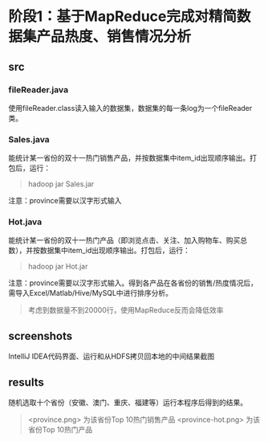 # 阶段1：基于MapReduce完成对精简数据集产品热度、销售情况分析

## src

### fileReader.java
使用fileReader.class读入输入的数据集，数据集的每一条log为一个fileReader类。

### Sales.java
能统计某一省份的双十一热门销售产品，并按数据集中item_id出现顺序输出。打包后，运行：
> hadoop jar Sales.jar <file input path> <file output path> <province>

注意：province需要以汉字形式输入

### Hot.java
能统计某一省份的双十一热门产品（即浏览点击、关注、加入购物车、购买总数），并按数据集中item_id出现顺序输出。打包后，运行：
> hadoop jar Hot.jar <file input path> <file output path> <province>

注意：province需要以汉字形式输入。得到各产品在各省份的销售/热度情况后，需导入Excel/Matlab/Hive/MySQL中进行排序分析。
> 考虑到数据量不到20000行，使用MapReduce反而会降低效率

## screenshots
IntelliJ IDEA代码界面、运行和从HDFS拷贝回本地的中间结果截图

## results
随机选取十个省份（安徽、澳门、重庆、福建等）运行本程序后得到的结果。
> <province.png> 为该省份Top 10热门销售产品
> <province-hot.png> 为该省份Top 10热门产品
